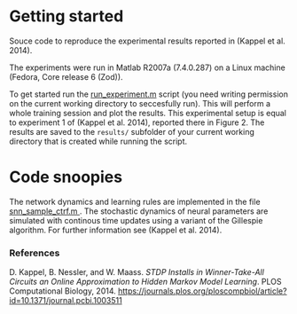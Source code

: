 # Getting started

Souce code to reproduce the experimental results reported in (Kappel et al. 2014).

The experiments were run in Matlab R2007a (7.4.0.287) on a Linux machine (Fedora, Core release 6
(Zod)).

To get started run the
[run_experiment.m](https://github.com/kappeld/hmm-stdp/blob/master/run_experiment.m) script (you need writing permission on the current working
directory to seccesfully run). This will perform a whole training session and plot the results.
This experimental setup is equal to experiment 1 of (Kappel et al. 2014), reported there in Figure 2.
The results are saved to the `results/` subfolder of your current working directory that is created while
running the script.

# Code snoopies

The network dynamics and learning rules are implemented in the file [snn_sample_ctrf.m
](https://github.com/kappeld/hmm-stdp/blob/master/hmmsem/snn_sample_ctrf.m).
The stochastic dynamics of neural parameters are simulated with continous time updates using a variant of the Gillespie algorithm.
For further information see (Kappel et al. 2014).

### References

D. Kappel, B. Nessler, and W. Maass. *STDP Installs in Winner-Take-All Circuits an Online
   Approximation to Hidden Markov Model Learning*. PLOS Computational Biology, 2014.
https://journals.plos.org/ploscompbiol/article?id=10.1371/journal.pcbi.1003511
